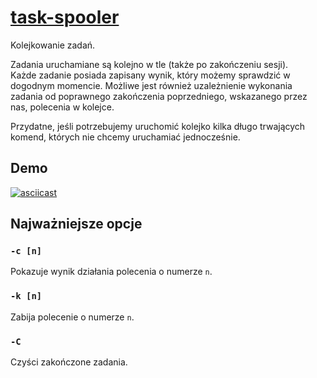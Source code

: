 # [task-spooler](http://vicerveza.homeunix.net/~viric/soft/ts/)
Kolejkowanie zadań.

Zadania uruchamiane są kolejno w tle (także po zakończeniu sesji).  
Każde zadanie posiada zapisany wynik, który możemy sprawdzić w dogodnym momencie. Możliwe jest również uzależnienie wykonania zadania od poprawnego zakończenia poprzedniego, wskazanego przez nas, polecenia w kolejce.

Przydatne, jeśli potrzebujemy uruchomić kolejko kilka długo trwających komend, których nie chcemy uruchamiać jednocześnie.

## Demo
[![asciicast](https://asciinema.org/a/241002.svg)](https://asciinema.org/a/241002)

## Najważniejsze opcje
### `-c [n]`
Pokazuje wynik działania polecenia o numerze `n`.

### `-k [n]`
Zabija polecenie o numerze `n`.

### `-C`
Czyści zakończone zadania.
